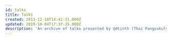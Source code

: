 ```yaml
---
id: talks
title: Talks
created: 2013-12-10T14:41:31.000Z
updated: 2019-10-04T17:37:35.000Z
description: 'An archive of talks presented by @dtinth (Thai Pangsakulyanont).'
---
```


<child-page-list></child-page-list>
